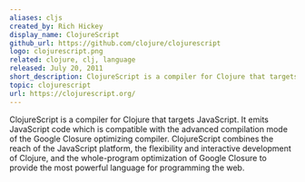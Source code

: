 ```yaml
---
aliases: cljs
created_by: Rich Hickey
display_name: ClojureScript
github_url: https://github.com/clojure/clojurescript
logo: clojurescript.png
related: clojure, clj, language
released: July 20, 2011
short_description: ClojureScript is a compiler for Clojure that targets JavaScript.
topic: clojurescript
url: https://clojurescript.org/
---
```

ClojureScript is a compiler for Clojure that targets JavaScript. It emits JavaScript code which is compatible with the advanced compilation mode of the Google Closure optimizing compiler. ClojureScript combines the reach of the JavaScript platform, the flexibility and interactive development of Clojure, and the whole-program optimization of Google Closure to provide the most powerful language for programming the web.
